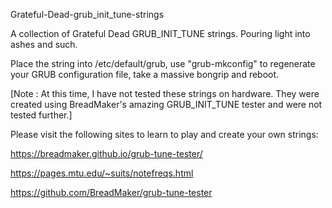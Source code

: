 Grateful-Dead-grub_init_tune-strings

A collection of Grateful Dead GRUB_INIT_TUNE strings. Pouring light into ashes and such.

Place the string into /etc/default/grub, use "grub-mkconfig" to regenerate your GRUB configuration file, take a massive bongrip and reboot.

[Note : At this time, I have not tested these strings on hardware. They were created using BreadMaker's amazing GRUB_INIT_TUNE tester and were not tested further.]

Please visit the following sites to learn to play and create your own strings:

https://breadmaker.github.io/grub-tune-tester/

https://pages.mtu.edu/~suits/notefreqs.html

https://github.com/BreadMaker/grub-tune-tester

